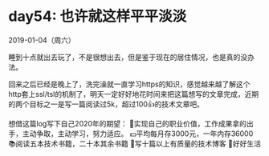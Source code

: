 # day54: 也许就这样平平淡淡
2019-01-04（周六）

睡到十点就出去玩了，不是很想出去，但是鉴于现在的居住情况，也是真的没办法。

回来之后已经是晚上了，洗完澡就一直学习https的知识，感觉越来越了解这个http套上ssl/tsl的机制了，明天一定好好地花时间来把这篇想写的文章完成，近期的两个目标之一是写一篇阅读过5k，超过100👍的技术文章吧。

想借这篇log写下自己2020年的期望：
💼实现自己的职业价值，工作成果拿的出手，主动争取，主动学习，努力适应。
💵平均每月存3000元，一年内存36000
📚阅读五本技术书籍，二十本其余书籍
📝写十篇以上有质量的技术博客
🌻好好生活

